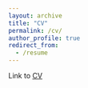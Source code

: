 ```yaml
---
layout: archive
title: "CV"
permalink: /cv/
author_profile: true
redirect_from:
  - /resume
---
```


Link to [CV](/files/CV.pdf)

